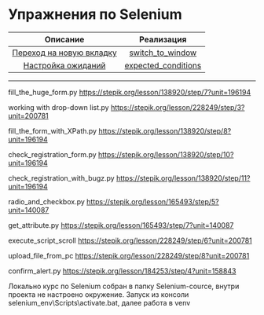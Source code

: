 # Упражнения по Selenium

|                       Описание                        |               Реализация                |
|:-----------------------------------------------------:|:---------------------------------------:|
| [Переход на новую вкладку](tasks/switch_to_window.md) | [switch_to_window](switch_to_window.py) |
| [Настройка ожиданий](tasks/expected_conditions.md) | [expected_conditions](expected_conditions.py) |

---
fill_the_huge_form.py https://stepik.org/lesson/138920/step/7?unit=196194

working with drop-down list.py     https://stepik.org/lesson/228249/step/3?unit=200781

fill_the_form_with_XPath.py https://stepik.org/lesson/138920/step/8?unit=196194

check_registration_form.py https://stepik.org/lesson/138920/step/10?unit=196194

check_registration_with_bugz.py https://stepik.org/lesson/138920/step/11?unit=196194

radio_and_checkbox.py https://stepik.org/lesson/165493/step/5?unit=140087

get_attribute.py https://stepik.org/lesson/165493/step/7?unit=140087

execute_script_scroll https://stepik.org/lesson/228249/step/6?unit=200781

upload_file_from_pc  https://stepik.org/lesson/228249/step/8?unit=200781

confirm_alert.py  https://stepik.org/lesson/184253/step/4?unit=158843

Локально курс по Selenium собран в папку Selenium-cource, внутри проекта не настроено окружение.
Запуск из консоли selenium_env\Scripts\activate.bat, далее работа в venv
